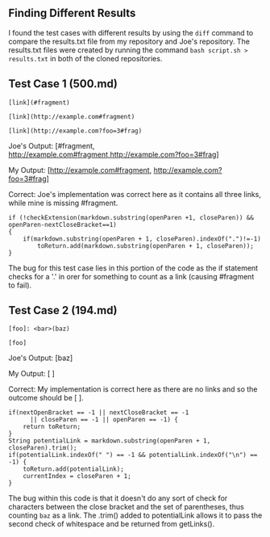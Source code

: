 ## Finding Different Results
I found the test cases with different results by using the `diff` command to compare the results.txt file from my repository and Joe's repository. The results.txt files were created by running the command `bash script.sh > results.txt` in both of the cloned repositories.

## Test Case 1 (500.md)
```
[link](#fragment)

[link](http://example.com#fragment)

[link](http://example.com?foo=3#frag)
```
Joe's Output: [#fragment, http://example.com#fragment,http://example.com?foo=3#frag]

My Output: [http://example.com#fragment, http://example.com?foo=3#frag]

Correct: Joe's implementation was correct here as it contains all three links, while mine is missing #fragment.

```
if (!checkExtension(markdown.substring(openParen +1, closeParen)) && openParen-nextCloseBracket==1)
{
    if(markdown.substring(openParen + 1, closeParen).indexOf(".")!=-1)
        toReturn.add(markdown.substring(openParen + 1, closeParen));
}
```
The bug for this test case lies in this portion of the code as the if statement checks for a '.' in orer for something to count as a link (causing #fragment to fail). 

## Test Case 2 (194.md)
```
[foo]: <bar>(baz)

[foo]
```
Joe's Output: [baz]

My Output: [ ]

Correct: My implementation is correct here as there are no links and so the outcome should be [ ].

```
if(nextOpenBracket == -1 || nextCloseBracket == -1
      || closeParen == -1 || openParen == -1) {
    return toReturn;
}
String potentialLink = markdown.substring(openParen + 1, closeParen).trim();
if(potentialLink.indexOf(" ") == -1 && potentialLink.indexOf("\n") == -1) {
    toReturn.add(potentialLink);
    currentIndex = closeParen + 1;
}
```

The bug within this code is that it doesn't do any sort of check for characters between the close bracket and the set of parentheses, thus counting `baz` as a link. The .trim() added to potentialLink allows it to pass the second check of whitespace and be returned from getLinks().